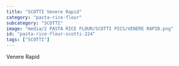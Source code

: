 ```yaml
---
title: "SCOTTI Venere Rapid"
category: "pasta-rice-flour"
subcategory: "SCOTTI"
image: "media/2 PASTA RICE FLOUR/SCOTTI PICS/VENERE RAPID.png"
id: "pasta-rice-flour-scotti-224"
tags: ["SCOTTI"]
---
```


Venere Rapid
